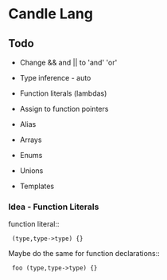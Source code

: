 # Candle Lang

## Todo


- Change && and || to 'and' 'or'

- Type inference - auto

- Function literals (lambdas)
- Assign to function pointers 

- Alias
- Arrays
- Enums
- Unions
- Templates


### Idea - Function Literals

function literal::
```
 (type,type->type) {}
```

 Maybe do the same for function declarations::
```
 foo (type,type->type) {}
```